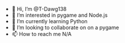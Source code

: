 - 👋 Hi, I’m @T-Dawg138
- 👀 I’m interested in pygame and Node.js
- 🌱 I’m currently learning Python
- 💞️ I’m looking to collaborate on on a pygame
- 📫 How to reach me N/A

<!---
T-Dawg138/T-Dawg138 is a ✨ special ✨ repository because its `README.md` (this file) appears on your GitHub profile.
You can click the Preview link to take a look at your changes.
--->
